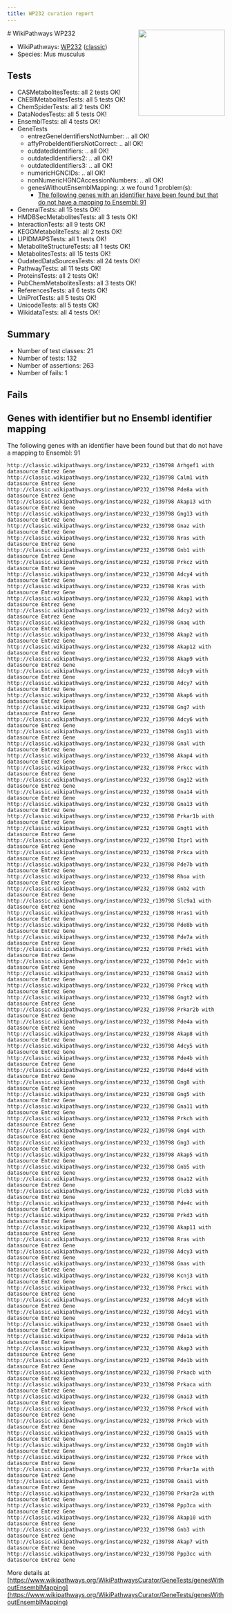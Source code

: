 ```yaml
---
title: WP232 curation report
---
```


<img style="float: right; width: 200px" src="https://upload.wikimedia.org/wikipedia/commons/thumb/8/83/Wplogo_with_text_500.png/640px-Wplogo_with_text_500.png" />
# WikiPathways WP232

* WikiPathways: [WP232](https://wikipathways.org/pathways/WP232) ([classic](https://classic.wikipathways.org/instance/WP232))
* Species: Mus musculus
## Tests
* CASMetabolitesTests: all 2 tests OK!
* ChEBIMetabolitesTests: all 5 tests OK!
* ChemSpiderTests: all 2 tests OK!
* DataNodesTests: all 5 tests OK!
* EnsemblTests: all 4 tests OK!
* GeneTests
    * entrezGeneIdentifiersNotNumber: .. all OK!
    * affyProbeIdentifiersNotCorrect: .. all OK!
    * outdatedIdentifiers: .. all OK!
    * outdatedIdentifiers2: .. all OK!
    * outdatedIdentifiers3: .. all OK!
    * numericHGNCIDs: .. all OK!
    * nonNumericHGNCAccessionNumbers: .. all OK!
    * genesWithoutEnsemblMapping: .x we found 1 problem(s):
        * [The following genes with an identifier have been found but that do not have a mapping to Ensembl: 91](#c4e54406)
* GeneralTests: all 15 tests OK!
* HMDBSecMetabolitesTests: all 3 tests OK!
* InteractionTests: all 9 tests OK!
* KEGGMetaboliteTests: all 2 tests OK!
* LIPIDMAPSTests: all 1 tests OK!
* MetaboliteStructureTests: all 1 tests OK!
* MetabolitesTests: all 15 tests OK!
* OudatedDataSourcesTests: all 24 tests OK!
* PathwayTests: all 11 tests OK!
* ProteinsTests: all 2 tests OK!
* PubChemMetabolitesTests: all 3 tests OK!
* ReferencesTests: all 6 tests OK!
* UniProtTests: all 5 tests OK!
* UnicodeTests: all 5 tests OK!
* WikidataTests: all 4 tests OK!


## Summary

* Number of test classes: 21
* Number of tests: 132
* Number of assertions: 263
* Number of fails: 1

## Fails

<a name="c4e54406" />

## Genes with identifier but no Ensembl identifier mapping

The following genes with an identifier have been found but that do not have a mapping to Ensembl: 91
```
http://classic.wikipathways.org/instance/WP232_r139798 Arhgef1 with datasource Entrez Gene
http://classic.wikipathways.org/instance/WP232_r139798 Calm1 with datasource Entrez Gene
http://classic.wikipathways.org/instance/WP232_r139798 Pde8a with datasource Entrez Gene
http://classic.wikipathways.org/instance/WP232_r139798 Akap13 with datasource Entrez Gene
http://classic.wikipathways.org/instance/WP232_r139798 Gng13 with datasource Entrez Gene
http://classic.wikipathways.org/instance/WP232_r139798 Gnaz with datasource Entrez Gene
http://classic.wikipathways.org/instance/WP232_r139798 Nras with datasource Entrez Gene
http://classic.wikipathways.org/instance/WP232_r139798 Gnb1 with datasource Entrez Gene
http://classic.wikipathways.org/instance/WP232_r139798 Prkcz with datasource Entrez Gene
http://classic.wikipathways.org/instance/WP232_r139798 Adcy4 with datasource Entrez Gene
http://classic.wikipathways.org/instance/WP232_r139798 Kras with datasource Entrez Gene
http://classic.wikipathways.org/instance/WP232_r139798 Akap1 with datasource Entrez Gene
http://classic.wikipathways.org/instance/WP232_r139798 Adcy2 with datasource Entrez Gene
http://classic.wikipathways.org/instance/WP232_r139798 Gnaq with datasource Entrez Gene
http://classic.wikipathways.org/instance/WP232_r139798 Akap2 with datasource Entrez Gene
http://classic.wikipathways.org/instance/WP232_r139798 Akap12 with datasource Entrez Gene
http://classic.wikipathways.org/instance/WP232_r139798 Akap9 with datasource Entrez Gene
http://classic.wikipathways.org/instance/WP232_r139798 Adcy9 with datasource Entrez Gene
http://classic.wikipathways.org/instance/WP232_r139798 Adcy7 with datasource Entrez Gene
http://classic.wikipathways.org/instance/WP232_r139798 Akap6 with datasource Entrez Gene
http://classic.wikipathways.org/instance/WP232_r139798 Gng7 with datasource Entrez Gene
http://classic.wikipathways.org/instance/WP232_r139798 Adcy6 with datasource Entrez Gene
http://classic.wikipathways.org/instance/WP232_r139798 Gng11 with datasource Entrez Gene
http://classic.wikipathways.org/instance/WP232_r139798 Gnal with datasource Entrez Gene
http://classic.wikipathways.org/instance/WP232_r139798 Akap4 with datasource Entrez Gene
http://classic.wikipathways.org/instance/WP232_r139798 Prkcc with datasource Entrez Gene
http://classic.wikipathways.org/instance/WP232_r139798 Gng12 with datasource Entrez Gene
http://classic.wikipathways.org/instance/WP232_r139798 Gna14 with datasource Entrez Gene
http://classic.wikipathways.org/instance/WP232_r139798 Gna13 with datasource Entrez Gene
http://classic.wikipathways.org/instance/WP232_r139798 Prkar1b with datasource Entrez Gene
http://classic.wikipathways.org/instance/WP232_r139798 Gngt1 with datasource Entrez Gene
http://classic.wikipathways.org/instance/WP232_r139798 Itpr1 with datasource Entrez Gene
http://classic.wikipathways.org/instance/WP232_r139798 Prkca with datasource Entrez Gene
http://classic.wikipathways.org/instance/WP232_r139798 Pde7b with datasource Entrez Gene
http://classic.wikipathways.org/instance/WP232_r139798 Rhoa with datasource Entrez Gene
http://classic.wikipathways.org/instance/WP232_r139798 Gnb2 with datasource Entrez Gene
http://classic.wikipathways.org/instance/WP232_r139798 Slc9a1 with datasource Entrez Gene
http://classic.wikipathways.org/instance/WP232_r139798 Hras1 with datasource Entrez Gene
http://classic.wikipathways.org/instance/WP232_r139798 Pde8b with datasource Entrez Gene
http://classic.wikipathways.org/instance/WP232_r139798 Pde7a with datasource Entrez Gene
http://classic.wikipathways.org/instance/WP232_r139798 Prkd1 with datasource Entrez Gene
http://classic.wikipathways.org/instance/WP232_r139798 Pde1c with datasource Entrez Gene
http://classic.wikipathways.org/instance/WP232_r139798 Gnai2 with datasource Entrez Gene
http://classic.wikipathways.org/instance/WP232_r139798 Prkcq with datasource Entrez Gene
http://classic.wikipathways.org/instance/WP232_r139798 Gngt2 with datasource Entrez Gene
http://classic.wikipathways.org/instance/WP232_r139798 Prkar2b with datasource Entrez Gene
http://classic.wikipathways.org/instance/WP232_r139798 Pde4a with datasource Entrez Gene
http://classic.wikipathways.org/instance/WP232_r139798 Akap8 with datasource Entrez Gene
http://classic.wikipathways.org/instance/WP232_r139798 Adcy5 with datasource Entrez Gene
http://classic.wikipathways.org/instance/WP232_r139798 Pde4b with datasource Entrez Gene
http://classic.wikipathways.org/instance/WP232_r139798 Pde4d with datasource Entrez Gene
http://classic.wikipathways.org/instance/WP232_r139798 Gng8 with datasource Entrez Gene
http://classic.wikipathways.org/instance/WP232_r139798 Gng5 with datasource Entrez Gene
http://classic.wikipathways.org/instance/WP232_r139798 Gna11 with datasource Entrez Gene
http://classic.wikipathways.org/instance/WP232_r139798 Prkch with datasource Entrez Gene
http://classic.wikipathways.org/instance/WP232_r139798 Gng4 with datasource Entrez Gene
http://classic.wikipathways.org/instance/WP232_r139798 Gng3 with datasource Entrez Gene
http://classic.wikipathways.org/instance/WP232_r139798 Akap5 with datasource Entrez Gene
http://classic.wikipathways.org/instance/WP232_r139798 Gnb5 with datasource Entrez Gene
http://classic.wikipathways.org/instance/WP232_r139798 Gna12 with datasource Entrez Gene
http://classic.wikipathways.org/instance/WP232_r139798 Plcb3 with datasource Entrez Gene
http://classic.wikipathways.org/instance/WP232_r139798 Pde4c with datasource Entrez Gene
http://classic.wikipathways.org/instance/WP232_r139798 Prkd3 with datasource Entrez Gene
http://classic.wikipathways.org/instance/WP232_r139798 Akap11 with datasource Entrez Gene
http://classic.wikipathways.org/instance/WP232_r139798 Rras with datasource Entrez Gene
http://classic.wikipathways.org/instance/WP232_r139798 Adcy3 with datasource Entrez Gene
http://classic.wikipathways.org/instance/WP232_r139798 Gnas with datasource Entrez Gene
http://classic.wikipathways.org/instance/WP232_r139798 Kcnj3 with datasource Entrez Gene
http://classic.wikipathways.org/instance/WP232_r139798 Prkci with datasource Entrez Gene
http://classic.wikipathways.org/instance/WP232_r139798 Adcy8 with datasource Entrez Gene
http://classic.wikipathways.org/instance/WP232_r139798 Adcy1 with datasource Entrez Gene
http://classic.wikipathways.org/instance/WP232_r139798 Gnao1 with datasource Entrez Gene
http://classic.wikipathways.org/instance/WP232_r139798 Pde1a with datasource Entrez Gene
http://classic.wikipathways.org/instance/WP232_r139798 Akap3 with datasource Entrez Gene
http://classic.wikipathways.org/instance/WP232_r139798 Pde1b with datasource Entrez Gene
http://classic.wikipathways.org/instance/WP232_r139798 Prkacb with datasource Entrez Gene
http://classic.wikipathways.org/instance/WP232_r139798 Prkaca with datasource Entrez Gene
http://classic.wikipathways.org/instance/WP232_r139798 Gnai3 with datasource Entrez Gene
http://classic.wikipathways.org/instance/WP232_r139798 Prkcd with datasource Entrez Gene
http://classic.wikipathways.org/instance/WP232_r139798 Prkcb with datasource Entrez Gene
http://classic.wikipathways.org/instance/WP232_r139798 Gna15 with datasource Entrez Gene
http://classic.wikipathways.org/instance/WP232_r139798 Gng10 with datasource Entrez Gene
http://classic.wikipathways.org/instance/WP232_r139798 Prkce with datasource Entrez Gene
http://classic.wikipathways.org/instance/WP232_r139798 Prkar1a with datasource Entrez Gene
http://classic.wikipathways.org/instance/WP232_r139798 Gnai1 with datasource Entrez Gene
http://classic.wikipathways.org/instance/WP232_r139798 Prkar2a with datasource Entrez Gene
http://classic.wikipathways.org/instance/WP232_r139798 Ppp3ca with datasource Entrez Gene
http://classic.wikipathways.org/instance/WP232_r139798 Akap10 with datasource Entrez Gene
http://classic.wikipathways.org/instance/WP232_r139798 Gnb3 with datasource Entrez Gene
http://classic.wikipathways.org/instance/WP232_r139798 Akap7 with datasource Entrez Gene
http://classic.wikipathways.org/instance/WP232_r139798 Ppp3cc with datasource Entrez Gene
```

More details at [https://www.wikipathways.org/WikiPathwaysCurator/GeneTests/genesWithoutEnsemblMapping](https://www.wikipathways.org/WikiPathwaysCurator/GeneTests/genesWithoutEnsemblMapping)

